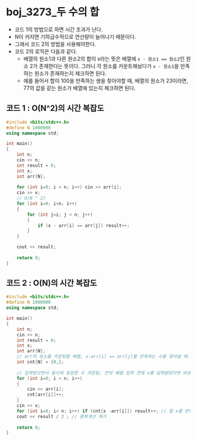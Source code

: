 # boj_3273_두 수의 합

- 코드 1의 방법으로 하면 시간 초과가 난다.
- N이 커지면 기하급수적으로 연산량이 늘어나기 때문이다.
- 그래서 코드 2의 방법을 사용해야한다.
- 코드 2의 로직은 다음과 같다.
  - 배열의 원소1과 다른 원소2의 합이 x라는 뜻은 배열에 `x - 원소1 == 원소2`인 원소 2가 존재한다는 뜻이다. 그러니 각 원소를 카운트해놨다가 `x - 원소1`을 만족하는 원소가 존재하는지 체크하면 된다.
  - 예를 들어서 합이 100을 만족하는 쌍을 찾아야할 때, 배열의 원소가 23이라면, 77의 값을 같는 원소가 배열에 있는지 체크하면 된다.



## 코드 1 : O(N^2)의 시간 복잡도

```c++
#include <bits/stdc++.h>
#define N 1000000
using namespace std;

int main()
{
    int n;
    cin >> n;
    int result = 0;
    int x;
    int arr[N];
    
    for (int i=0; i < n; i++) cin >> arr[i];
    cin >> x;
    // O(N ^ 2)
    for (int i=0; i<n; i++)
    {
        for (int j=i; j < n; j++)
        {
            if (x - arr[i] == arr[j]) result++;
        }
    }

    cout << result;
    
    return 0;
}
```



## 코드 2 : O(N)의 시간 복잡도

```c++
#include <bits/stdc++.h>
#define N 1000000
using namespace std;

int main()
{
    int n;
    cin >> n;
    int result = 0;
    int x;
    int arr[N];
    // arr의 원소를 카운팅할 배열, x-arr[i] == arr[j]를 만족하는 수를 찾아낼 때 사용
    int cnt[N] = {0,};
    
    // 입력받으면서 동시에 등장한 수 카운팅, 만약 배열 입력 전에 x를 입력받았다면 바로 쌍 체크까지 가능함.
    for (int i=0; i < n; i++) 
    {
        cin >> arr[i];
        cnt[arr[i]]++;
    }
    cin >> x;
    for (int i=0; i< n; i++) if (cnt[x -arr[i]]) result++; // 합 x를 만족하는 쌍이 있는지 체크
    cout << result / 2 ; // 중복계산 제거
    
    return 0;
}
```

